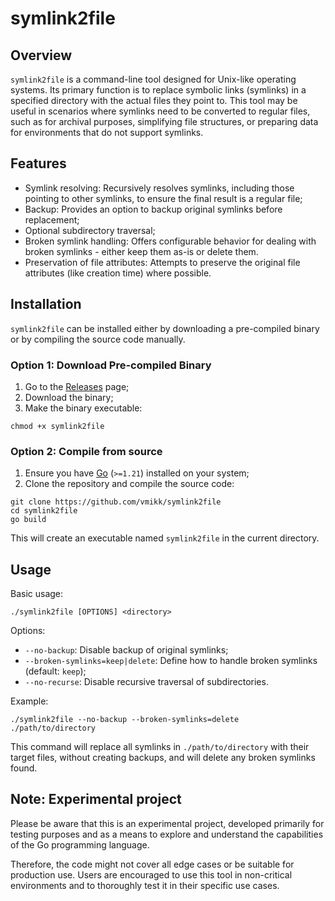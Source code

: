 # symlink2file

## Overview

`symlink2file` is a command-line tool designed for Unix-like operating systems. 
Its primary function is to replace symbolic links (symlinks) in a specified directory 
with the actual files they point to. This tool may be useful in scenarios where symlinks 
need to be converted to regular files, such as for archival purposes, 
simplifying file structures, or preparing data for environments that do not support symlinks.

## Features

- Symlink resolving: Recursively resolves symlinks, including those pointing to other symlinks, to ensure the final result is a regular file;
- Backup: Provides an option to backup original symlinks before replacement;
- Optional subdirectory traversal;
- Broken symlink handling: Offers configurable behavior for dealing with broken symlinks - either keep them as-is or delete them.
- Preservation of file attributes: Attempts to preserve the original file attributes (like creation time) where possible.

## Installation

`symlink2file` can be installed either by downloading a pre-compiled binary or by compiling the source code manually. 

### Option 1: Download Pre-compiled Binary

1. Go to the [Releases](https://github.com/vmikk/symlink2file/releases) page;
2. Download the binary;
3. Make the binary executable:
```
chmod +x symlink2file
```

### Option 2: Compile from source

1. Ensure you have [Go](https://go.dev/) (`>=1.21`) installed on your system;
2. Clone the repository and compile the source code:

```
git clone https://github.com/vmikk/symlink2file
cd symlink2file
go build
```

This will create an executable named `symlink2file` in the current directory.


## Usage

Basic usage:
```
./symlink2file [OPTIONS] <directory>
```

Options:
- `--no-backup`: Disable backup of original symlinks;
- `--broken-symlinks=keep|delete`: Define how to handle broken symlinks (default: `keep`);
- `--no-recurse`: Disable recursive traversal of subdirectories.

Example:
```
./symlink2file --no-backup --broken-symlinks=delete ./path/to/directory
```

This command will replace all symlinks in `./path/to/directory` with their target files, 
without creating backups, 
and will delete any broken symlinks found.

## Note: Experimental project

Please be aware that this is an experimental project, developed primarily for testing purposes and as a means to explore and understand the capabilities of the Go programming language.

Therefore, the code might not cover all edge cases or be suitable for production use. Users are encouraged to use this tool in non-critical environments and to thoroughly test it in their specific use cases.
